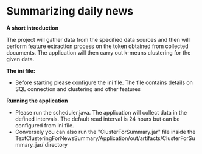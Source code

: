 # Summarizing daily news

**A short introduction**


The project will gather data from the specified data sources and then will perform feature extraction process on the token obtained from collected documents. 
The application will then carry out k-means clustering for the given data.

**The ini file:**
- Before starting please configure the ini file. The file contains details on SQL connection and clustering and other features

**Running the application**
-  Please run the scheduler.java. The application will collect data in the defined intervals. The default read interval is 24 hours but can be configured from ini file.
-  Conversely you can also run the "ClusterForSummary.jar" file inside the TextClusteringForNewsSummary/Application/out/artifacts/ClusterForSummary_jar/ directory
